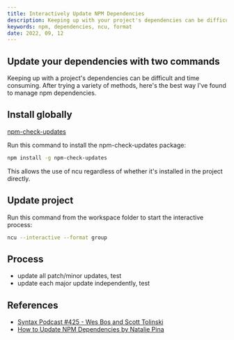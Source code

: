 ```yaml
---
title: Interactively Update NPM Dependencies
description: Keeping up with your project's dependencies can be difficult and time consuming. Here's the best way I've found to keep up with them.
keywords: npm, dependencies, ncu, format
date: 2022, 09, 12
---
```


## Update your dependencies with two commands

Keeping up with a project's dependencies can be difficult and time consuming. After trying a variety of methods, here's the best way I've found to manage npm dependencies.

## Install globally

[npm-check-updates](https://www.npmjs.com/package/npm-check-updates)

Run this command to install the npm-check-updates package:

```zsh
npm install -g npm-check-updates
```

This allows the use of ncu regardless of whether it's installed in the project directly.

## Update project

Run this command from the workspace folder to start the interactive process:

```zsh
ncu --interactive --format group
```

## Process

- update all patch/minor updates, test
- update each major update independently, test

## References

- [Syntax Podcast #425 - Wes Bos and Scott Tolinski](https://syntax.fm/show/425/updating-project-dependencies)
- [How to Update NPM Dependencies by Natalie Pina](https://www.freecodecamp.org/news/how-to-update-npm-dependencies/)
